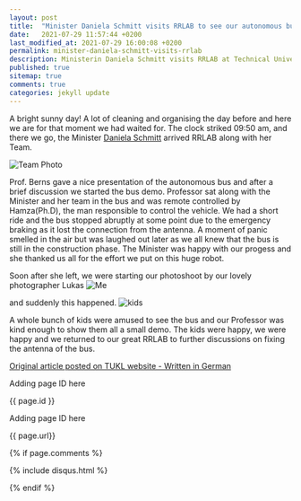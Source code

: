 ```yaml
---
layout: post
title:  "Minister Daniela Schmitt visits RRLAB to see our autonomous bus at TUKL"
date:   2021-07-29 11:57:44 +0200
last_modified_at: 2021-07-29 16:00:08 +0200
permalink: minister-daniela-schmitt-visits-rrlab
description: Ministerin Daniela Schmitt visits RRLAB at Technical University of Kaiserslautern(TUKL). Professor. Karsten Berns gave a nice demo fo the bus. Rheinland Pfalz Region.
published: true
sitemap: true
comments: true
categories: jekyll update
---
```


A bright sunny day! A lot of cleaning and organising the day before and here we are for that moment we had waited for. The clock striked 09:50 am, and there we go, the Minister [Daniela Schmitt](https://de.wikipedia.org/wiki/Daniela_Schmitt) arrived RRLAB along with her Team. 

![Team Photo](/assets/group_pic.jpg) <br>

Prof. Berns gave a nice presentation of the autonomous bus and after a brief discussion we started the bus demo. Professor sat along with the Minister and her team in the bus and was remote controlled by Hamza(Ph.D), the man responsible to control the vehicle. We had a short ride and the bus stopped abruptly at some point due to the emergency braking as it lost the connection from the antenna. A moment of panic smelled in the air but was laughed out later as we all knew that the bus is still in the construction phase. The Minister was happy with our progess and she thanked us all for the effort we put on this huge robot.

Soon after she left, we were starting our photoshoot by our lovely photographer Lukas
![Me](/assets/me_and_hamza_bhai.jpg)<br>

and suddenly this happened.
![kids](/assets/kids.jpg) <br>

 A whole bunch of kids were amused to see the bus and our Professor was kind enough to show them all a small demo. The kids were happy, we were happy and we returned to our great RRLAB to further discussions on fixing the antenna of the bus.

[Original article posted on TUKL website - Written in German](https://www.uni-kl.de/pr-marketing/news/news/detail/News/780000-euro-fuer-die-forschung-autonome-nutzfahrzeuge-fuer-den-katastrophenschutz-von-morgen/)

<p> Adding page ID here </p> {{ page.id }} 
<p> Adding page ID here </p> {{ page.url}} 


{% if page.comments %}

{% include disqus.html %}

{% endif %}
